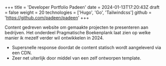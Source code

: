 +++
title = 'Developer Portfolio Padeen'
date = 2024-01-13T17:20:43Z
draft = false
weight = 20
technologies = ['Hugo', 'Go', 'Tailwindcss']
github = 'https://github.com/padeen/padeen'
+++

Content gedreven website om gemaakte projecten te presenteren aan bedrijven. Het onderdeel Pragmatische 
Boekenplank laat zien op welke manier ik mezelf verder wil ontwikkelen in 2024. 

- Supersnelle response doordat de content statisch wordt aangeleverd via een CDN.
- Zeer net uiterlijk door middel van een zelf ontworpen template.
